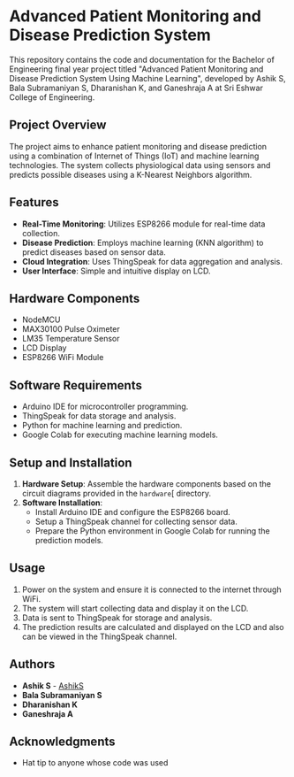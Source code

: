 # Advanced Patient Monitoring and Disease Prediction System

This repository contains the code and documentation for the Bachelor of Engineering final year project titled "Advanced Patient Monitoring and Disease Prediction System Using Machine Learning", developed by Ashik S, Bala Subramaniyan S, Dharanishan K, and Ganeshraja A at Sri Eshwar College of Engineering.

## Project Overview

The project aims to enhance patient monitoring and disease prediction using a combination of Internet of Things (IoT) and machine learning technologies. The system collects physiological data using sensors and predicts possible diseases using a K-Nearest Neighbors algorithm.

## Features

- **Real-Time Monitoring**: Utilizes ESP8266 module for real-time data collection.
- **Disease Prediction**: Employs machine learning (KNN algorithm) to predict diseases based on sensor data.
- **Cloud Integration**: Uses ThingSpeak for data aggregation and analysis.
- **User Interface**: Simple and intuitive display on LCD.

## Hardware Components

- NodeMCU
- MAX30100 Pulse Oximeter
- LM35 Temperature Sensor
- LCD Display
- ESP8266 WiFi Module

## Software Requirements

- Arduino IDE for microcontroller programming.
- ThingSpeak for data storage and analysis.
- Python for machine learning and prediction.
- Google Colab for executing machine learning models.

## Setup and Installation

1. **Hardware Setup**: Assemble the hardware components based on the circuit diagrams provided in the `hardware`[ directory.
2. **Software Installation**:
   - Install Arduino IDE and configure the ESP8266 board.
   - Setup a ThingSpeak channel for collecting sensor data.
   - Prepare the Python environment in Google Colab for running the prediction models.

## Usage

1. Power on the system and ensure it is connected to the internet through WiFi.
2. The system will start collecting data and display it on the LCD.
3. Data is sent to ThingSpeak for storage and analysis.
4. The prediction results are calculated and displayed on the LCD and also can be viewed in the ThingSpeak channel.


## Authors

- **Ashik S** - [AshikS]((https://github.com/Ashiksenthil))
- **Bala Subramaniyan S** 
- **Dharanishan K**  
- **Ganeshraja A**  

## Acknowledgments

- Hat tip to anyone whose code was used

